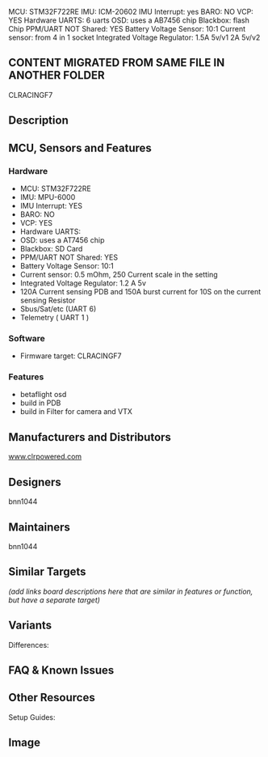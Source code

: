 MCU: STM32F722RE
IMU: ICM-20602
IMU Interrupt: yes
BARO: NO
VCP: YES
Hardware UARTS: 6 uarts
OSD: uses a AB7456 chip
Blackbox: flash Chip
PPM/UART NOT Shared: YES
Battery Voltage Sensor: 10:1
Current sensor: from 4 in 1 socket
Integrated Voltage Regulator: 1.5A 5v/v1 2A 5v/v2

## CONTENT MIGRATED FROM SAME FILE IN ANOTHER FOLDER

CLRACINGF7

## Description

## MCU, Sensors and Features

### Hardware

- MCU: STM32F722RE
- IMU: MPU-6000
- IMU Interrupt: YES
- BARO: NO
- VCP: YES
- Hardware UARTS:
- OSD: uses a AT7456 chip
- Blackbox: SD Card
- PPM/UART NOT Shared: YES
- Battery Voltage Sensor: 10:1
- Current sensor: 0.5 mOhm, 250 Current scale in the setting
- Integrated Voltage Regulator: 1.2 A 5v
- 120A Current sensing PDB and 150A burst current for 10S on the current sensing Resistor
- Sbus/Sat/etc (UART 6)
- Telemetry ( UART 1 )

### Software

- Firmware target: CLRACINGF7

### Features

- betaflight osd
- build in PDB
- build in Filter for camera and VTX

## Manufacturers and Distributors

www.clrpowered.com

## Designers

bnn1044

## Maintainers

bnn1044

## Similar Targets

_(add links board descriptions here that are similar in features or function, but have a separate target)_

## Variants

Differences:

## FAQ & Known Issues

## Other Resources

Setup Guides:

## Image
